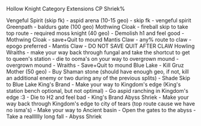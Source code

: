 Hollow Knight Category Extensions
CP Shriek%

Vengeful Spirit (skip fk)
	- aspid arena (10-15 geo)
	- skip fk
	- vengeful spirit
Greenpath 
	- baldurs gate (100 geo)
Mothwing Cloak
	- fireball skip to take top route
	- required moss knight (40 geo)
	- Demolish h1 and feel good
	- Mothwing Cloak
	- save+Quit to mound
Mantis Claw
	- any% route to claw
	- epogo preferred
	- Mantis Claw
	- DO NOT SAVE QUIT AFTER CLAW
Howling Wraiths
	- make your way back through fungal and take the shortcut to get to queen's station
	- die to ooma's on your way to overgrown mound
	- overgrown mound
	- Wraiths
	- Save+Quit to mound
Blue Lake
	- Kill Gruz Mother (50 geo)
	- Buy Shaman stone (should have enough geo, if not, kill an additional enemy or two during any of the previous splits)
	- Shade Skip to Blue Lake
King's Brand
	- Make your way to Kingdom's edge (King's station bench optional, but not optimal)
	- Go aspid ranching in Kingdom's edge :3
	- Die to H2 and feel bad
	- King's Brand
Abyss Shriek
	- Make your way back through Kingdom's edge to city of tears (top route cause we have no isma's)
	- Make your way to Ancient basin
	- Open the gates to the abyss
	- Take a realllllly long fall
	- Abyss Shriek